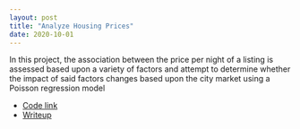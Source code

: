 ```yaml
---
layout: post
title: "Analyze Housing Prices"
date: 2020-10-01
---
```


In this project, the association between the price per night of a listing is assessed based upon a variety of factors and attempt to determine whether the impact of said factors changes based upon the city market using a Poisson regression model

<ul><li><a href="/AnalyzeHousingPrices.html">Code link</a></li>
<li><a href="/AnalyzeHousingPrices_Writeup.pdf">Writeup</a></li></ul>
